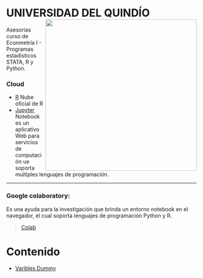 # UNIVERSIDAD DEL QUINDÍO <img align="right" src="https://github.com/NicolasGP01/Asesoria_ECO_I/blob/main/Imagines%20base/logo-universidad-del-quindio.png" width=400>
Asesorias curso de Econmetría I - Programas estadísticos STATA, R y Python.

### Cloud
* [R](https://posit.cloud/) Nube oficial de R
* [Jupyter](https://jupyter.org/) Notebook es un aplicativo Web para servicios de computación ue soporta multiples lenguajes de programación.
---
### Google colaboratory: 
Es una ayuda para la investigación que brinda un entorno notebook en el navegador, el cual soporta lenguajes de programación Python y R.
> [Colab](https://colab.research.google.com/?utm_source=scs-index)


# Contenido
- [Varibles Dummy](https://github.com/NicolasGP01/Asesoria_ECO_I/tree/main/Variables%20Dummy)


